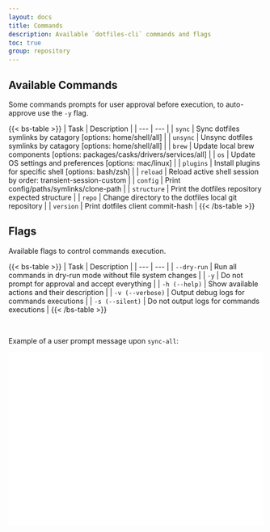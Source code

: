 ```yaml
---
layout: docs
title: Commands
description: Available `dotfiles-cli` commands and flags
toc: true
group: repository
---
```


## Available Commands

Some commands prompts for user approval before execution, to auto-approve use the `-y` flag.

{{< bs-table >}}
| Task | Description |
| --- | --- |
| `sync` | Sync dotfiles symlinks by catagory [options: home/shell/all] |
| `unsync` | Unsync dotfiles symlinks by catagory [options: home/shell/all] |
| `brew` | Update local brew components [options: packages/casks/drivers/services/all] |
| `os` | Update OS settings and preferences [options: mac/linux] |
| `plugins` | Install plugins for specific shell [options: bash/zsh] |
| `reload` | Reload active shell session by order: transient-session-custom |
| `config` | Print config/paths/symlinks/clone-path |
| `structure` | Print the dotfiles repository expected structure |
| `repo` | Change directory to the dotfiles local git repository |
| `version` | Print dotfiles client commit-hash |
{{< /bs-table >}}

## Flags

Available flags to control commands execution.

{{< bs-table >}}
| Task | Description |
| --- | --- |
| `--dry-run` | Run all commands in dry-run mode without file system changes |
| `-y` | Do not prompt for approval and accept everything |
| `-h (--help)` | Show available actions and their description |
| `-v (--verbose)` | Output debug logs for commands executions |
| `-s (--silent)` | Do not output logs for commands executions |
{{< /bs-table >}}

<br>

Example of a user prompt message upon `sync-all`:

<div class="col-lg-6">
   <img style="vertical-align: top;" src="/docs/latest/assets/img/sync-home-prompt-message.svg" width="800" >
</div>